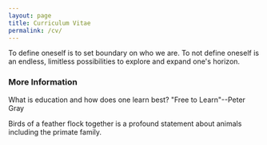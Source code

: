```yaml
---
layout: page
title: Curriculum Vitae 
permalink: /cv/
---
```


To define oneself is to set boundary on who we are.  To not define oneself is an endless, limitless possibilities to explore and expand one's horizon.

### More Information

What is education and how does one learn best?  "Free to Learn"--Peter Gray

Birds of a feather flock together is a profound statement about animals including the primate family.




